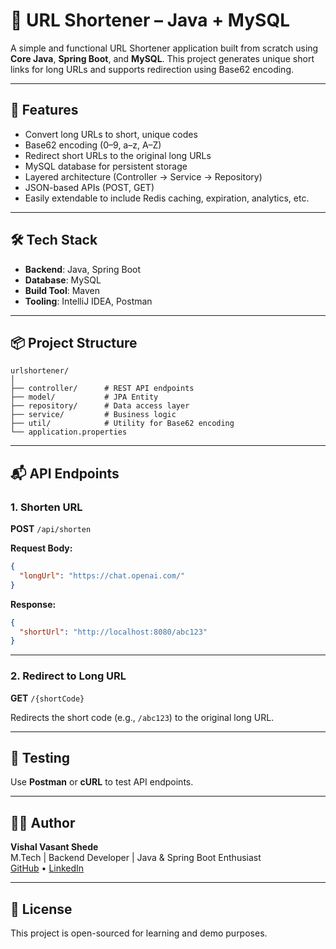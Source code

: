 # 🔗 URL Shortener – Java + MySQL

A simple and functional URL Shortener application built from scratch using **Core Java**, **Spring Boot**, and **MySQL**. This project generates unique short links for long URLs and supports redirection using Base62 encoding.

---

## 🚀 Features

- Convert long URLs to short, unique codes
- Base62 encoding (0–9, a–z, A–Z)
- Redirect short URLs to the original long URLs
- MySQL database for persistent storage
- Layered architecture (Controller → Service → Repository)
- JSON-based APIs (POST, GET)
- Easily extendable to include Redis caching, expiration, analytics, etc.

---

## 🛠️ Tech Stack

- **Backend**: Java, Spring Boot
- **Database**: MySQL
- **Build Tool**: Maven
- **Tooling**: IntelliJ IDEA, Postman

---

## 📦 Project Structure

```
urlshortener/
│
├── controller/      # REST API endpoints
├── model/           # JPA Entity
├── repository/      # Data access layer
├── service/         # Business logic
├── util/            # Utility for Base62 encoding
└── application.properties
```

---

## 📬 API Endpoints

### 1. Shorten URL  
**POST** `/api/shorten`

**Request Body:**
```json
{
  "longUrl": "https://chat.openai.com/"
}
```

**Response:**
```json
{
  "shortUrl": "http://localhost:8080/abc123"
}
```

---

### 2. Redirect to Long URL  
**GET** `/{shortCode}`

Redirects the short code (e.g., `/abc123`) to the original long URL.

---

## 🧪 Testing

Use **Postman** or **cURL** to test API endpoints.

---



## 👨‍💻 Author

**Vishal Vasant Shede**  
M.Tech | Backend Developer | Java & Spring Boot Enthusiast  
[GitHub](https://github.com/Vishal-Shede) • [LinkedIn](https://linkedin.com/in/vishal-shede-73111517b)

---

## 📄 License

This project is open-sourced for learning and demo purposes.
